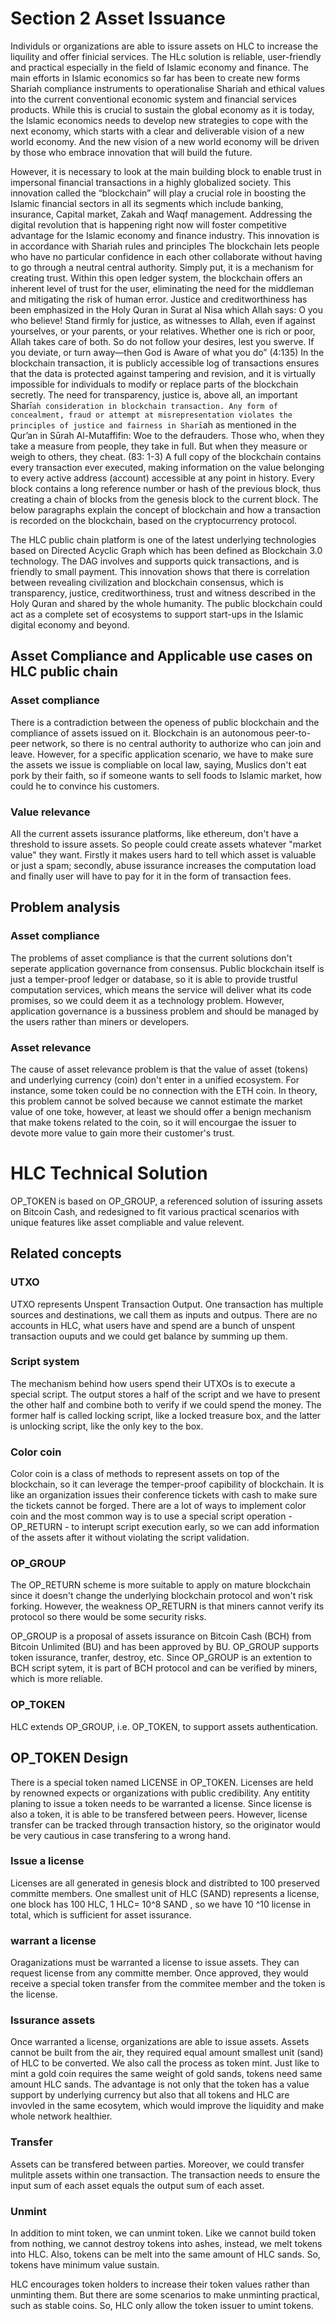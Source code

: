 # Section 2 Asset Issuance
Individuls or organizations are able to issure assets on HLC to increase the liquility and offer finicial services. The HLc solution is reliable, user-friendly and practical especially in the field of Islamic economy and finance.
The main efforts in Islamic economics so far has been to create new forms Shariah compliance instruments to operationalise Shariah and ethical values into the current conventional economic system and financial services products. While this is crucial to sustain the global economy as it is today, the Islamic economics needs to develop new strategies to cope with the next economy, which starts with a clear and deliverable vision of a new world economy. And the new vision of a new world economy will be driven by those who embrace innovation that will build the future. 

However, it is necessary to look at the main building block to enable trust in impersonal financial transactions in a highly globalized society. This innovation called the “blockchain” will play a crucial role in boosting the Islamic financial sectors in all its segments which include banking, insurance, Capital market, Zakah and Waqf management. Addressing the digital revolution that is happening right now will foster competitive advantage for the Islamic economy and finance industry. This innovation is in accordance with Shariah rules and principles
The blockchain lets people who have no particular confidence in each other collaborate without having to go through a neutral central authority. Simply put, it is a mechanism for creating trust. Within this open ledger system, the blockchain offers an inherent level of trust for the user, eliminating the need for the middleman and mitigating the risk of human error. Justice and creditworthiness has been emphasized in the Holy Quran in Surat al Nisa which Allah says: 
O you who believe! Stand firmly for justice, as witnesses to Allah, even if against yourselves, or your parents, or your relatives. Whether one is rich or poor, Allah takes care of both. So do not follow your desires, lest you swerve. If you deviate, or turn away—then God is Aware of what you do” (4:135)
In the blockchain transaction, it is publicly accessible log of transactions ensures that the data is protected against tampering and revision, and it is virtually impossible for individuals to modify or replace parts of the blockchain secretly. The need for transparency, justice is, above all, an important Sharī`ah consideration in blockchain transaction. Any form of concealment, fraud or attempt at misrepresentation violates the principles of justice and fairness in Sharī`ah as mentioned in the Qur’an in Sūrah Al-Mutaffifin: 
Woe to the defrauders. Those who, when they take a measure from people, they take in full. But when they measure or weigh to others, they cheat. (83: 1-3)
A full copy of the blockchain contains every transaction ever executed, making information on the value belonging to every active address (account) accessible at any point in history. Every block contains a long reference number or hash of the previous block, thus creating a chain of blocks from the genesis block to the current block. The below paragraphs explain the concept of blockchain and how a transaction is recorded on the blockchain, based on the cryptocurrency protocol.
 

The HLC public chain platform is one of the latest underlying technologies based on Directed Acyclic Graph which has been defined as Blockchain 3.0 technology. The DAG involves and supports quick transactions, and is friendly to small payment. This innovation shows that there is correlation between revealing civilization and blockchain consensus, which is transparency, justice, creditworthiness, trust and witness described in the Holy Quran and shared by the whole humanity. The public blockchain could act as a complete set of ecosystems to support start-ups in the Islamic digital economy and beyond. 


## Asset Compliance and Applicable use cases on HLC public chain
### Asset compliance 
There is a contradiction between the openess of public blockchain and the compliance of assets issued on it. Blockchain is an autonomous peer-to-peer network, so there is no central authority to authorize who can join and leave. However, for a specific application scenario, we have to make sure the assets we issue is compliable on local law, saying, Muslics don't eat pork by their faith, so if someone wants to sell foods to Islamic market, how could he to convince his customers. 
### Value relevance
All the current assets issurance platforms, like ethereum, don't have a threshold to issure assets. So people could create assets whatever "market value" they want. Firstly it makes users hard to tell which asset is valuable or just a spam; secondly, abuse issurance increases the computation load and finally user will have to pay for it in the form of transaction fees.

## Problem analysis
### Asset compliance 
The problems of asset compliance is that the current solutions don't seperate application governance from consensus. Public blockchain itself is just a temper-proof ledger or database, so it is able to provide trustful computation services, which means the service will deliver what its code promises, so we could deem it as a technology problem. However, application governance is a bussiness problem and should be managed by the users rather than miners or developers. 
### Asset relevance
The cause of asset relevance problem is that the value of asset (tokens) and underlying currency (coin) don't  enter in a unified ecosystem. For instance, some token could be no connection with the ETH coin. In theory, this problem cannot be solved because we cannot estimate the market value of one toke, however, at least we should offer a benign mechanism that make tokens related to the coin, so it will encourgae the issuer to devote more value to gain more their customer's trust.
# HLC Technical Solution
OP_TOKEN is based on OP_GROUP, a referenced solution of issuring assets on Bitcoin Cash, and redesigned to fit various practical scenarios with unique features like asset compliable and value relevent.

## Related concepts
### UTXO
UTXO represents Unspent Transaction Output. One transaction has multiple sources and destinations, we call them as inputs and outpus. There are no accounts in HLC, what users have and spend are a bunch of unspent transaction ouputs and we could get  balance by summing up them. 

### Script system
The mechanism behind how users spend their UTXOs is to execute a special script. The output stores a half of the script and we have to present the other half and combine both to verify if we could spend the money. The former half is called locking script, like a locked treasure box, and the latter is unlocking script, like the only key to the box.

### Color coin
Color coin is a class of methods to represent assets on top of the blockchain, so it can leverage the temper-proof capibility of blockchain. It is like an organization issues their conference tickets with cash to make sure the tickets cannot be forged. There are a lot of ways to implement color coin and the most common way is to use a special script operation - OP_RETURN - to interupt script execution early, so we can add information of the assets after it without violating the script validation.

### OP_GROUP
The OP_RETURN scheme is more suitable to apply on mature blockchain since it doesn't change the underlying blockchain protocol and won't risk forking. However, the weakness OP_RETURN is that miners cannot verify its protocol so there would be some security risks.

OP_GROUP is a proposal of assets issurance  on Bitcoin Cash (BCH) from Bitcoin Unlimited (BU) and has been approved by BU. OP_GROUP supports token issurance, tranfer, destroy, etc. Since OP_GROUP is an extention to BCH script sytem,  it is part of BCH protocol and can be verified by miners, which is more reliable.

### OP_TOKEN
HLC extends OP_GROUP, i.e. OP_TOKEN, to support assets authentication.

## OP_TOKEN Design
There is a special token named LICENSE in OP_TOKEN. Licenses are held by renowned expects or organizations with public credibility. Any entitity planing to issue a token needs to be warranted a license. Since license is also a token, it is able to be transfered between peers. However, license transfer can be tracked through transaction history, so the originator would be very cautious in case transfering to a wrong hand.

### Issue a license
Licenses are all generated in genesis block and distribted to 100 preserved committe members. One smallest unit of HLC (SAND) represents a license,  one block has 100 HLC,  1 HLC= 10^8   SAND , so we have 10 ^10 license in total, which is sufficient for asset issurance.

### warrant a license
Oraganizations must be warranted a license to issue assets. They can request license from any committe member. Once approved, they would receive a special token transfer from the commitee member and the token is the license.
### Issurance assets
Once warranted a license, organizations are able to issue assets. Assets cannot be built from the air, they required equal amount smallest unit (sand) of HLC to be converted. We also call the process as token mint. Just like to mint a gold coin requires the same weight of gold sands, tokens need same amount HLC sands. The advantage is not only that the token has a value support by underlying currency but also that all tokens and HLC are invovled in the same ecosytem, which would improve the liquidity and make whole network healthier.

### Transfer
Assets can be transfered between parties. Moreover, we could transfer mulitple assets within one transaction. The transaction needs to ensure the  input sum of each asset equals the output sum of each asset. 


### Unmint
In addition to mint token, we can unmint token. Like we cannot build token from nothing, we cannot destroy tokens into ashes, instead, we melt  tokens into HLC. Also, tokens can be melt into the same amount of HLC sands. So, tokens have minimum value sustain. 

HLC encourages token holders to increase their token values rather than unminting them. But there are some scenarios to make unminting practical, such as stable coins. So, HLC only allow the token issuer to umint tokens.